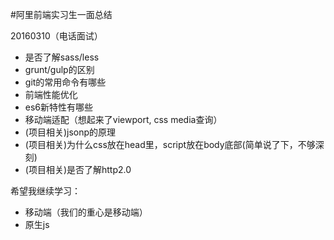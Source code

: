 #阿里前端实习生一面总结

20160310（电话面试）

- 是否了解sass/less
- grunt/gulp的区别
- git的常用命令有哪些
- 前端性能优化
- es6新特性有哪些
- 移动端适配（想起来了viewport, css media查询）
- (项目相关)jsonp的原理
- (项目相关)为什么css放在head里，script放在body底部(简单说了下，不够深刻)
- (项目相关)是否了解http2.0

希望我继续学习：

- 移动端（我们的重心是移动端）
- 原生js
